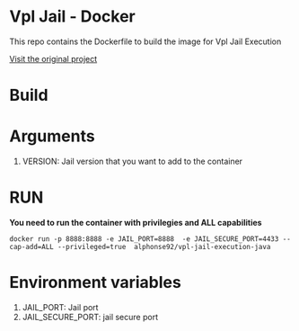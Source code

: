 # Vpl Jail - Docker

This repo contains the Dockerfile to build the image for Vpl Jail Execution

[Visit the original project](https://vpl.dis.ulpgc.es/)

# Build

# Arguments

1. VERSION: Jail version that you want to add to the container


# RUN

**You need to run the container with privilegies and ALL capabilities**

`docker run -p 8888:8888 -e JAIL_PORT=8888  -e JAIL_SECURE_PORT=4433 --cap-add=ALL --privileged=true  alphonse92/vpl-jail-execution-java`

# Environment variables

1. JAIL_PORT: Jail port
2. JAIL_SECURE_PORT: jail secure port



